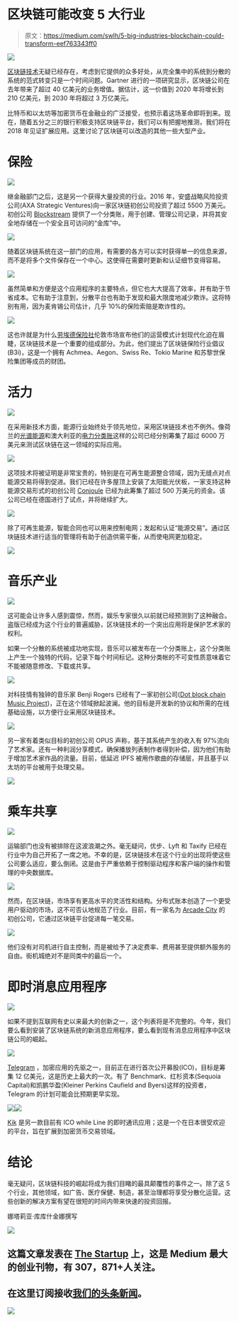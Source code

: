 # 区块链可能改变 5 大行业

> 原文：<https://medium.com/swlh/5-big-industries-blockchain-could-transform-eef763343ff0>

![](img/fbfe5e9bf39511a5418a8285343b858f.png)

[区块链技术](https://dashbouquet.com/blog/blockchain/blog/blockchain/blockchain-solutions-the-way-to-transform-your-business-processes)无疑已经存在，考虑到它提供的众多好处，从完全集中的系统到分散的系统的范式转变只是一个时间问题。Gartner 进行的一项研究显示，区块链公司在去年带来了超过 40 亿美元的业务增值。据估计，这一价值到 2020 年将增长到 210 亿美元，到 2030 年将超过 3 万亿美元。

比特币和以太坊等加密货币在金融业的广泛接受，也预示着这场革命即将到来。现在，随着五分之三的银行积极支持区块链平台，我们可以有把握地推测，我们将在 2018 年见证扩展应用。这里讨论了区块链可以改造的其他一些大型产业。

# 保险

![](img/96c0ddd090334c2cf823bc7020cc5bfd.png)

继金融部门之后，这是另一个获得大量投资的行业。2016 年，安盛战略风险投资公司(AXA Strategic Ventures)向一家区块链初创公司投资了超过 5500 万美元。初创公司 [Blockstream](https://blockstream.com/) 提供了一个分类账，用于创建、管理公司记录，并将其安全地存储在一个安全且可访问的“金库”中。

![](img/7639ffe6dad748d3302a9ed47022e116.png)

随着区块链系统在这一部门的应用，有需要的各方可以实时获得单一的信息来源，而不是将多个文件保存在一个中心。这使得在需要时更新和认证细节变得容易。

![](img/d3a68f46ee4d370be47d311fbdf44874.png)

虽然简单和方便是这个应用程序的主要特点，但它也大大提高了效率，并有助于节省成本。它有助于注意到，分散平台也有助于发现和最大限度地减少欺诈。这将特别有用，因为麦肯锡公司估计，几乎 10%的保险索赔是欺诈性的。

![](img/2dcea20be58b1c3d8b5c5412ccc21673.png)

这也许就是为什么[劳埃德保险社](https://www.lloydsbank.com/)伦敦市场宣布他们的运营模式计划现代化迫在眉睫，区块链技术是一个重要的组成部分。为此，他们提出了区块链保险行业倡议(B3i)，这是一个拥有 Achmea、Aegon、Swiss Re、Tokio Marine 和苏黎世保险集团等成员的财团。

# 活力

![](img/1da5ec87c7504d3e6dc5a9416e9b0451.png)

在采用新技术方面，能源行业始终处于领先地位，采用区块链技术也不例外。像荷兰的[光谱能源](https://spectral.energy/)和澳大利亚的[电力分类账](https://powerledger.io/)这样的公司已经分别筹集了超过 6000 万美元来测试区块链在这一领域的实际应用。

![](img/2328fd0904d97adad87895d8dbfa1053.png)

这项技术将被证明是非常宝贵的，特别是在可再生能源整合领域，因为无缝点对点能源交易将得到促进。我们已经在许多屋顶上安装了太阳能光伏板，一家支持这种能源交易形式的初创公司 [Conjoule](http://conjoule.de/de/start/) 已经为此筹集了超过 500 万美元的资金。该公司已经在德国进行了试点，并将继续扩大。

![](img/0dd83e4141c73322efbbff94225d4d7b.png)

除了可再生能源，智能合同也可以用来控制电网；发起和认证“能源交易”。通过区块链技术进行适当的管理将有助于创造供需平衡，从而使电网更加稳定。

![](img/59e8345d955f6a9aa8cc50cb3ea4fe04.png)

# 音乐产业

![](img/d68b37d5c062e1ee58512bd61337c87d.png)

这可能会让许多人感到震惊，然而，娱乐专家很久以前就已经预测到了这种融合。盗版已经成为这个行业的普遍威胁，区块链技术的一个突出应用将是保护艺术家的权利。

如果一个分散的系统被成功地实现，音乐可以被发布在一个分类账上，这个分类账上产生一个独特的代码，记录下每个时间标记。这种分类帐的不可变性质意味着它不能被随意修改、下载或共享。

![](img/9e4c1e118738d6045a4a47c285eef7fb.png)

对科技情有独钟的音乐家 Benji Rogers 已经有了一家初创公司([Dot block chain Music Project](http://dotblockchainmusic.com/))，正在这个领域掀起波澜。他的目标是开发新的协议和所需的在线基础设施，以方便行业采用区块链技术。

![](img/f5035602eaa76bf1c76ec030808b8531.png)

另一家有着类似目标的初创公司 OPUS 声称，基于其系统产生的收入有 97%流向了艺术家。还有一种利润分享模式，确保播放列表制作者得到补偿，因为他们有助于增加艺术家作品的流量。目前，低延迟 IPFS 被用作歌曲的存储层，并且基于以太坊的平台被用于处理交易。

![](img/eab23ff6b4d3fe3a17c910e1ec4f4076.png)

# 乘车共享

![](img/798d66746a3e1d9bdc0d613c15f500bb.png)

运输部门也没有被排除在这波浪潮之外。毫无疑问，优步、Lyft 和 Taxify 已经在行业中为自己开拓了一席之地。不幸的是，区块链技术在这个行业的出现将使这些公司要么适应，要么倒闭。这是由于严重依赖于控制驱动程序和客户端的操作和管理的中央数据库。

![](img/a0459a9ca8d32f432636eb7169f0929c.png)

然而，在区块链，市场享有更高水平的灵活性和结构。分布式账本创造了一个更受用户驱动的市场，这不可否认地规范了行业。目前，有一家名为 [Arcade City](https://arcade.city/) 的初创公司，它通过区块链平台促进每一笔交易。

![](img/3e2e14b58526091e6dab6f68524c3bcf.png)

他们没有对司机进行自主控制，而是被给予了决定费率、费用甚至提供额外服务的自由。街机城绝对不是同类中的最后一个。

# 即时消息应用程序

![](img/5032a611336b84cc8dc445fe100a591e.png)

如果不提到互联网有史以来最大的创新之一，这个列表将是不完整的。今年，我们要么看到安装了区块链系统的新消息应用程序，要么看到现有消息应用程序中区块链公司的崛起。

![](img/ba0e320ed3eb287cd674eb2066348bef.png)

[Telegram](https://telegram.org/) ，加密应用的先驱之一，目前正在进行首次公开募股(ICO)，目标是筹集 12 亿美元，这是历史上最大的一次。有了 Benchmark、红杉资本(Sequoia Capital)和凯鹏华盈(Kleiner Perkins Caufield and Byers)这样的投资者，Telegram 的计划可能会比预期更早实现。

![](img/8fa95b2a525bed9cbfa1273dbe055b0a.png)![](img/4c062a51236d1e61e495813ed4592c9a.png)

[Kik](https://www.kik.com/) 是另一款目前有 ICO while Line 的即时通讯应用；这是一个在日本很受欢迎的平台，旨在扩展到加密货币交易领域。

# 结论

毫无疑问，区块链科技的崛起将成为我们目睹的最具颠覆性的事件之一。除了这 5 个行业，其他领域，如广告、医疗保健、制造，甚至治理都将享受分散化运营。这些创新的解决方案有望在很短的时间内带来快速的投资回报。

娜塔莉亚·库库什金娜撰写

[![](img/308a8d84fb9b2fab43d66c117fcc4bb4.png)](https://medium.com/swlh)

## 这篇文章发表在 [The Startup](https://medium.com/swlh) 上，这是 Medium 最大的创业刊物，有 307，871+人关注。

## 在这里订阅接收[我们的头条新闻](http://growthsupply.com/the-startup-newsletter/)。

[![](img/b0164736ea17a63403e660de5dedf91a.png)](https://medium.com/swlh)